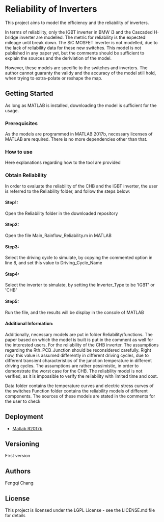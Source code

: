 # Reliability of Inverters
  
This project aims to model the efficiency and the reliability of inverters.  

In terms of reliability, only the IGBT inverter in BMW i3 and the Cascaded H-bridge inverter are modelled. The metric for reliability is the expected mileage until break down. The SiC MOSFET inverter is not modelled, due to the lack of reliability data for these new switches. This model is not published in any paper yet, but the comments should be sufficient to explain the sources and the deriviation of the model.

However, these models are specific to the switches and inverters. The author cannot guaranty the validy and the accuracy of the model still hold, when trying to extra-polate or reshape the map.

## Getting Started
As long as MATLAB is installed, downloading the model is sufficient for the usage.
  
### Prerequisites
As the models are programmed in MATLAB 2017b, necessary licenses of MATLAB are required. There is no more dependencies other than that.
  
### How to use
Here explanations regarding how to the tool are provided

### Obtain Reliability
  
In order to evaluate the reliability of the CHB and the IGBT inverter, the user is referred to the Reliability folder, and follow the steps below:

#### Step1: 
Open the Reliability folder in the downloaded repository

#### Step2: 
Open the file Main_Rainflow_Reliability.m in MATLAB

#### Step3: 
Select the driving cycle to simulate, by copying the commented option in line 8, and set this value to Driving_Cycle_Name 

#### Step4: 
Select the inverter to simulate, by setting the Inverter_Type to be 'IGBT' or 'CHB'

#### Step5: 
Run the file, and the results will be display in the console of MATLAB

#### Additional Information:
Additionally, necessary models are put in folder Reliability/functions. The paper based on which the model is built is put in the comment as well for the interested users. For the reliability of the CHB inverter. The assumptions regarding the Rth_PCB_Junction should be reconsidered carefully. Right now, this value is assumed differently in different driving cycles, due to different transient characteristics of the junction temperature in different driving cycles. The assumptions are rather pessimistic, in order to demonstrate the worst case for the CHB. The reliability model is not verified, as it is impossible to verify the reliability with limited time and cost.

Data folder contains the temperature curves and electric stress curves of the switches
Function folder contains the reliability models of different components. The sources of these models are stated in the comments for the user to check
  

## Deployment
* [Matlab R2017b](https://de.mathworks.com/products/matlab.html) 
  
## Versioning
First version
  
## Authors
Fengqi Chang
  
## License
This project is licensed under the LGPL License - see the LICENSE.md file for details
